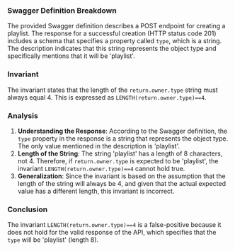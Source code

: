 ### Swagger Definition Breakdown
The provided Swagger definition describes a POST endpoint for creating a playlist. The response for a successful creation (HTTP status code 201) includes a schema that specifies a property called `type`, which is a string. The description indicates that this string represents the object type and specifically mentions that it will be 'playlist'.

### Invariant
The invariant states that the length of the `return.owner.type` string must always equal 4. This is expressed as `LENGTH(return.owner.type)==4`.

### Analysis
1. **Understanding the Response**: According to the Swagger definition, the `type` property in the response is a string that represents the object type. The only value mentioned in the description is 'playlist'.
2. **Length of the String**: The string 'playlist' has a length of 8 characters, not 4. Therefore, if `return.owner.type` is expected to be 'playlist', the invariant `LENGTH(return.owner.type)==4` cannot hold true.
3. **Generalization**: Since the invariant is based on the assumption that the length of the string will always be 4, and given that the actual expected value has a different length, this invariant is incorrect.

### Conclusion
The invariant `LENGTH(return.owner.type)==4` is a false-positive because it does not hold for the valid response of the API, which specifies that the `type` will be 'playlist' (length 8).
